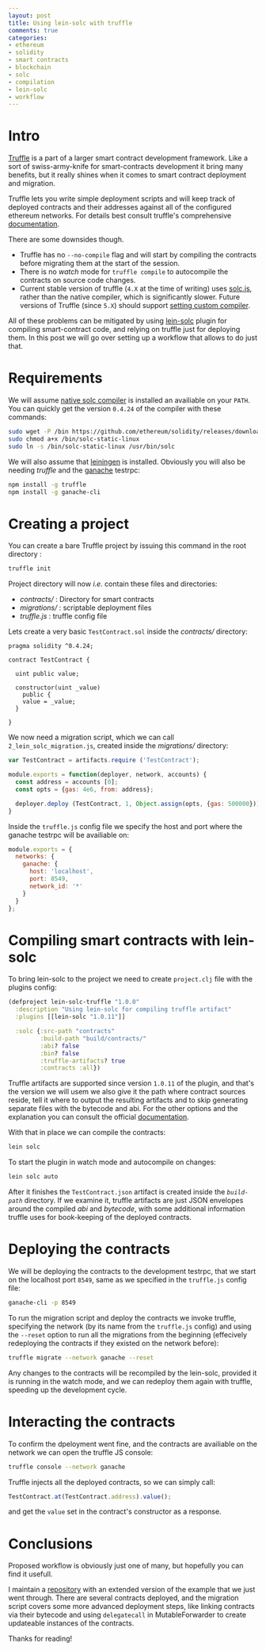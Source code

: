 ```yaml
---
layout: post
title: Using lein-solc with truffle
comments: true
categories:
- ethereum
- solidity
- smart contracts
- blockchain
- solc
- compilation
- lein-solc
- workflow
---
```


# <a name="intro">Intro</a>

[Truffle](https://truffleframework.com/truffle) is a part of a larger smart contract development framework.
Like a sort of swiss-army-knife for smart-contracts development it bring many benefits, but it really shines when it comes to smart contract deployment and migration.

Truffle lets you write simple deployment scripts and will keep track of deployed contracts and their addresses against all of the configured ethereum networks.
For details best consult truffle's comprehensive [documentation](https://truffleframework.com/docs/truffle/getting-started/running-migrations).

There are some downsides though.

- Truffle has no `--no-compile` flag and will start by compiling the contracts before migrating them at the start of the session.
- There is no _watch_ mode for `truffle compile` to autocompile the contracts on source code changes.
- Current stable version of truffle (`4.X` at the time of writing) uses [solc.js](https://www.npmjs.com/package/solc), rather than the native compiler, which is significantly slower. Future versions of Truffle (since `5.X`) should support [setting custom compiler](https://github.com/trufflesuite/truffle/issues/265).

All of these problems can be mitigated by using [lein-solc](https://github.com/district0x/lein-solc) plugin for compiling smart-contract code, and relying on truffle just for deploying them.
In this post we will go over setting up a workflow that allows to do just that.

# <a name="requirements">Requirements</a>

We will assume [native solc compiler](https://solidity.readthedocs.io/en/v0.4.24/installing-solidity.html#binary-packages) is installed an availiable on your `PATH`.
You can quickly get the version `0.4.24` of the compiler with these commands:

```bash
sudo wget -P /bin https://github.com/ethereum/solidity/releases/download/v0.4.24/solc-static-linux
sudo chmod a+x /bin/solc-static-linux
sudo ln -s /bin/solc-static-linux /usr/bin/solc
```
We will also assume that [leiningen](https://leiningen.org/) is installed.
Obviously you will also be needing *truffle* and the [ganache](https://github.com/trufflesuite/ganache-cli) testrpc:

```bash
npm install -g truffle
npm install -g ganache-cli
```

# <a name="creating">Creating a project</a>

You can create a bare Truffle project by issuing this command in the root directory :

```bash
truffle init
```

Project directory will now _i.e_. contain these files and directories:

- *contracts/* : Directory for smart contracts
- *migrations/* : scriptable deployment files
- *truffle.js* : truffle config file

Lets create a very basic `TestContract.sol` inside the *contracts/* directory:

```solidity
pragma solidity ^0.4.24;

contract TestContract {

  uint public value;

  constructor(uint _value)
    public {
    value = _value;
  }

}
```

We now need a migration script, which we can call `2_lein_solc_migration.js`, created inside the *migrations/* directory:

```javascript
var TestContract = artifacts.require ('TestContract');

module.exports = function(deployer, network, accounts) {
  const address = accounts [0];
  const opts = {gas: 4e6, from: address};

  deployer.deploy (TestContract, 1, Object.assign(opts, {gas: 500000}));
}
```

Inside the `truffle.js` config file we specify the host and port where the ganache testrpc will be availiable on:

```javascript
module.exports = {
  networks: {
    ganache: {
      host: 'localhost',
      port: 8549,
      network_id: '*'
    }
  }
};
```

# <a name="lein-solc">Compiling smart contracts with lein-solc</a>

To bring lein-solc to the project we need to create `project.clj` file with the plugins config:

```clojure
(defproject lein-solc-truffle "1.0.0"
  :description "Using lein-solc for compiling truffle artifact"
  :plugins [[lein-solc "1.0.11"]]

  :solc {:src-path "contracts"
         :build-path "build/contracts/"
         :abi? false
         :bin? false
         :truffle-artifacts? true
         :contracts :all})
```

Truffle artifacts are supported since version `1.0.11` of the plugin, and that's the version we will usem we also give it the path where contract sources reside, tell it where to output the resulting artifacts and to skip generating separate files with the bytecode and abi.
For the other options and the explanation you can consult the official [documentation](https://github.com/district0x/lein-solc#usage).

With that in place we can compile the contracts:

```bash
lein solc
```

To start the plugin in watch mode and autocompile on changes:

```bash
lein solc auto
```

After it finishes the `TestContract.json` artifact is created inside the *`build-path`* directory.
If we examine it, truffle artifacts are just JSON envelopes around the compiled *abi* and *bytecode*, with some additional information truffle uses for book-keeping of the deployed contracts.

# <a name="deploying">Deploying the contracts</a>

We will be deploying the contracts to the development testrpc, that we start on the localhost port `8549`, same as we specified in the `truffle.js` config file:

```bash
ganache-cli -p 8549
```

To run the migration script and deploy the contracts we invoke truffle, specifying the network (by its name from the `truffle.js` config) and using the `--reset` option to run all the migrations from the beginning (effecively redeploying the contracts if they existed on the network before):

```bash
truffle migrate --network ganache --reset
```

Any changes to the contracts will be recompiled by the lein-solc, provided it is running in the watch mode, and we can redeploy them again with truffle, speeding up the development cycle.

# <a name="interacting">Interacting the contracts</a>

To confirm the dpeloyment went fine, and the contracts are availiable on the network we can open the truffle JS console:

```bash
truffle console --network ganache
```

Truffle injects all the deployed contracts, so we can simply call:

```javascript
TestContract.at(TestContract.address).value();
```

and get the `value` set in the contract's constructor as a response.

# <a name="conclusions">Conclusions</a>

Proposed workflow is obviously just one of many, but hopefully you can find it usefull.

I maintain a [repository](https://github.com/fbielejec/lein-solc-truffle/blob/master/project.clj) with an extended version of the example that we just went through.
There are several contracts deployed, and the migration script covers some more advanced deployment steps, like linking contracts via their bytecode and using `delegatecall` in MutableForwarder to create updateable instances of the contracts.

Thanks for reading!
